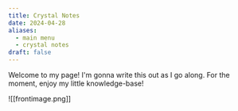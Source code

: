```yaml
---
title: Crystal Notes
date: 2024-04-28
aliases: 
  - main menu
  - crystal notes
draft: false
---
```


Welcome to my page! I'm gonna write this out as I go along. For the moment, enjoy my little knowledge-base!

![[frontimage.png]]